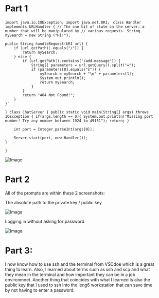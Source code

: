# Part 1
`import java.io.IOException;
import java.net.URI;
`
`class Handler implements URLHandler {
    // The one bit of state on the server: a number that will be manipulated by
    // various requests.
    String mySearch = new String ("Hi!");`

    public String handleRequest(URI url) {
        if (url.getPath().equals("/")) {
            return mySearch;
        } else {
            if (url.getPath().contains("/add-message")) {
                String[] parameters = url.getQuery().split("=");
                if (parameters[0].equals("s")) {
                    mySearch = mySearch + "\n" + parameters[1];
                    System.out.println();
                    return mySearch;
                }
            }
            return "404 Not Found!";
        }
    }`
`}
class ChatServer {
    public static void main(String[] args) throws IOException {
        if(args.length == 0){
            System.out.println("Missing port number! Try any number between 1024 to 49151");
            return;
        }`

        int port = Integer.parseInt(args[0]);

        Server.start(port, new Handler());
    }
`}`

![Image](https://cdn.discordapp.com/attachments/1002359753957199903/1207201754626793512/Screenshot_2024-02-13_at_9.48.19_PM.png?ex=65dec93f&is=65cc543f&hm=0a4ed122c0f90b43c4e29e8f05b8b9ccd519e4ea6fe9ef574dde4db58af6b09c&)

# Part 2
<p>All of the prompts are within these 2 screenshots:</p>
<p> The absolute path to the private key / public key<br> </p>

![Image](https://cdn.discordapp.com/attachments/1002359753957199903/1207194139146330142/Screenshot_2024-02-13_at_9.18.26_PM.png?ex=65dec227&is=65cc4d27&hm=8d1adafb506f0c1ea0d69bf64dc08a5c6a85b691ab7df6ead9d2edb45e9e22bf&)


<p>Logging in without asking for password.</p>

![Image](https://cdn.discordapp.com/attachments/1002359753957199903/1207193425452077066/Screenshot_2024-02-13_at_8.59.17_PM.png?ex=65dec17d&is=65cc4c7d&hm=05958e2964ee8a74f320e90c8d889006c0d2d0148cb389c14aaf2738df0854c5&)

# Part 3:
I now know how to use ssh and the terminal from VSCdoe which is a great thing to learn. Also, I learned about terms such as ssh and scp and what they mean in the terminal and how important they can be in a job environmnet. Another thing that coincides with what I learned is also the public key that I used to ssh into the ieng6 workstation that can save time by not having to enter a password.
